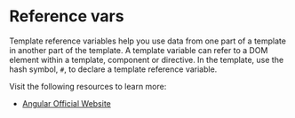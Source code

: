 # Reference vars

Template reference variables help you use data from one part of a template in another part of the template. A template variable can refer to a DOM element within a template, component or directive. In the template, use the hash symbol, `#`, to declare a template reference variable.

Visit the following resources to learn more:

- [Angular Official Website](https://angular.io/guide/template-reference-variables)
